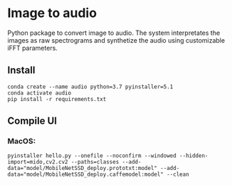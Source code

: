 # Image to audio
Python package to convert image to audio. The system interpretates the images as raw spectrograms and synthetize the audio using customizable iFFT parameters.

## Install
```
conda create --name audio python=3.7 pyinstaller=5.1
conda activate audio
pip install -r requirements.txt
```
## Compile UI
### MacOS:
```
pyinstaller hello.py --onefile --noconfirm --windowed --hidden-import=mido,cv2.cv2 --paths=classes --add-data="model/MobileNetSSD_deploy.prototxt:model" --add-data="model/MobileNetSSD_deploy.caffemodel:model" --clean
```
